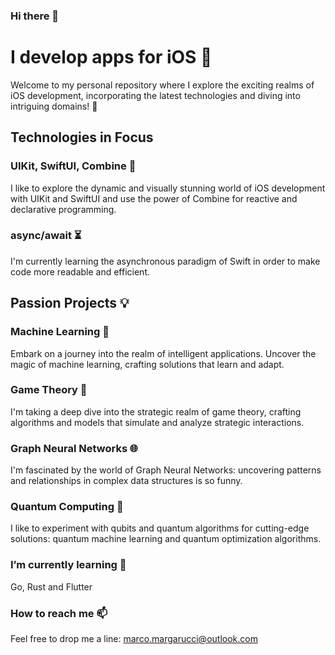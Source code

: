 ### Hi there 👋

<!--
**marcasteroid/marcasteroid** is a ✨ _special_ ✨ repository because its `README.md` (this file) appears on your GitHub profile.

Here are some ideas to get you started:

- 🔭 I’m currently working on ...
- 🌱 I’m currently learning ...
- 👯 I’m looking to collaborate on ...
- 🤔 I’m looking for help with ...
- 💬 Ask me about ...
- 📫 How to reach me: ...
- 😄 Pronouns: ...
- ⚡ Fun fact: ...
-->

# I develop apps for iOS 📱

Welcome to my personal repository where I explore the exciting realms of iOS development, incorporating the latest technologies and diving into intriguing domains! 🚀

## Technologies in Focus

### UIKit, SwiftUI, Combine 🎨
I like to explore the dynamic and visually stunning world of iOS development with UIKit and SwiftUI and use the power of Combine for reactive and declarative programming.

### async/await ⏳
I'm currently learning the asynchronous paradigm of Swift in order to make code more readable and efficient.

## Passion Projects 💡

### Machine Learning 🤖
Embark on a journey into the realm of intelligent applications. Uncover the magic of machine learning, crafting solutions that learn and adapt.

### Game Theory 🎲
I'm taking a deep dive into the strategic realm of game theory, crafting algorithms and models that simulate and analyze strategic interactions.

### Graph Neural Networks 🌐
I'm fascinated by the world of Graph Neural Networks: uncovering patterns and relationships in complex data structures is so funny.

### Quantum Computing 🚀
I like to experiment with qubits and quantum algorithms for cutting-edge solutions: quantum machine learning and quantum optimization algorithms.

### I’m currently learning 🌱
Go, Rust and Flutter

### How to reach me 📫
Feel free to drop me a line: marco.margarucci@outlook.com
